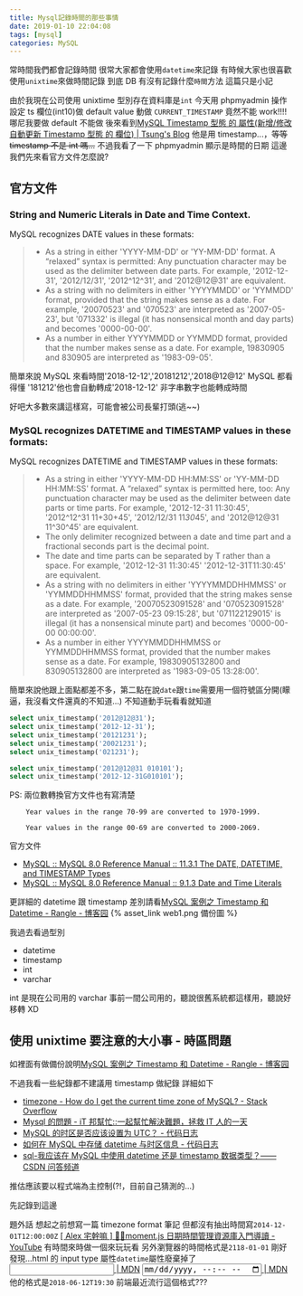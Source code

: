 ```yaml
---
title: Mysql記錄時間的那些事情
date: 2019-01-10 22:04:08
tags: [mysql]
categories: MySQL
---
```


常時間我們都會記錄時間
很常大家都會使用`datetime`來記錄
有時候大家也很喜歡使用`unixtime`來做時間記錄
到底 DB 有沒有記錄什麼`時間`方法
這篇只是小記

<!--more-->

由於我現在公司使用 unixtime 型別存在資料庫是`int`
今天用 phpmyadmin 操作設定 ts 欄位(int10)做 default value 動做 `CURRENT_TIMESTAMP`
竟然不能 work!!!!
哪尼我要做 default 不能做
後來看到[MySQL Timestamp 型態 的 屬性(新增/修改 自動更新 Timestamp 型態 的 欄位) | Tsung's Blog](https://blog.longwin.com.tw/2007/10/mysql_timestamp_properties_2007/)
他是用 timestamp...，~~等等 timestamp 不是 int 嗎...~~
不過我看了一下 phpmyadmin 顯示是時間的日期
這邊我們先來看官方文件怎麼說?

## 官方文件

### String and Numeric Literals in Date and Time Context.

MySQL recognizes DATE values in these formats:

> - As a string in either 'YYYY-MM-DD' or 'YY-MM-DD' format. A “relaxed” syntax is permitted: Any punctuation character may be used as the delimiter between date parts. For example, '2012-12-31', '2012/12/31', '2012^12^31', and '2012@12@31' are equivalent.
> - As a string with no delimiters in either 'YYYYMMDD' or 'YYMMDD' format, provided that the string makes sense as a date. For example, '20070523' and '070523' are interpreted as '2007-05-23', but '071332' is illegal (it has nonsensical month and day parts) and becomes '0000-00-00'.
> - As a number in either YYYYMMDD or YYMMDD format, provided that the number makes sense as a date. For example, 19830905 and 830905 are interpreted as '1983-09-05'.

簡單來說 MySQL 來看時間'2018-12-12','20181212','2018@12@12' MySQL 都看得懂
'181212'他也會自動轉成'2018-12-12'
非字串數字也能轉成時間

好吧大多數來講這樣寫，可能會被公司長輩打頭(逃~~)

### MySQL recognizes DATETIME and TIMESTAMP values in these formats:

MySQL recognizes DATETIME and TIMESTAMP values in these formats:

> - As a string in either 'YYYY-MM-DD HH:MM:SS' or 'YY-MM-DD HH:MM:SS' format. A “relaxed” syntax is permitted here, too: Any punctuation character may be used as the delimiter between date parts or time parts. For example, '2012-12-31 11:30:45', '2012^12^31 11+30+45', '2012/12/31 11*30*45', and '2012@12@31 11^30^45' are equivalent.
> - The only delimiter recognized between a date and time part and a fractional seconds part is the decimal point.
> - The date and time parts can be separated by T rather than a space. For example, '2012-12-31 11:30:45' '2012-12-31T11:30:45' are equivalent.
> - As a string with no delimiters in either 'YYYYMMDDHHMMSS' or 'YYMMDDHHMMSS' format, provided that the string makes sense as a date. For example, '20070523091528' and '070523091528' are interpreted as '2007-05-23 09:15:28', but '071122129015' is illegal (it has a nonsensical minute part) and becomes '0000-00-00 00:00:00'.
> - As a number in either YYYYMMDDHHMMSS or YYMMDDHHMMSS format, provided that the number makes sense as a date. For example, 19830905132800 and 830905132800 are interpreted as '1983-09-05 13:28:00'.

簡單來說他跟上面點都差不多，第二點在說`date`跟`time`需要用一個符號區分開(矇逼，我沒看文件還真的不知道...)
不知道動手玩看看就知道

```sql
select unix_timestamp('2012@12@31');
select unix_timestamp('2012-12-31');
select unix_timestamp('20121231');
select unix_timestamp('20021231');
select unix_timestamp('021231');

select unix_timestamp('2012@12@31 010101');
select unix_timestamp('2012-12-31G010101');
```

PS: 兩位數轉換官方文件也有寫清楚

```
    Year values in the range 70-99 are converted to 1970-1999.

    Year values in the range 00-69 are converted to 2000-2069.
```

官方文件

- [MySQL :: MySQL 8.0 Reference Manual :: 11.3.1 The DATE, DATETIME, and TIMESTAMP Types](https://dev.mysql.com/doc/refman/8.0/en/datetime.html)
- [MySQL :: MySQL 8.0 Reference Manual :: 9.1.3 Date and Time Literals](https://dev.mysql.com/doc/refman/8.0/en/date-and-time-literals.html)

更詳細的 datetime 跟 timestamp 差別請看[MySQL 案例之 Timestamp 和 Datetime - Rangle - 博客园](https://www.cnblogs.com/rangle/p/8275302.html) {% asset_link web1.png 備份圖 %}

我過去看過型別

- datetime
- timestamp
- int
- varchar

int 是現在公司用的
varchar 事前一間公司用的，聽說很舊系統都這樣用，聽說好移轉 XD

## 使用 unixtime 要注意的大小事 - 時區問題

如裡面有做備份說明[MySQL 案例之 Timestamp 和 Datetime - Rangle - 博客园](https://www.cnblogs.com/rangle/p/8275302.html)

不過我看一些紀錄都不建議用 timestamp 做紀錄
詳細如下

- [timezone - How do I get the current time zone of MySQL? - Stack Overflow](https://stackoverflow.com/questions/2934258/how-do-i-get-the-current-time-zone-of-mysql)
- [Mysql 的問題 - iT 邦幫忙::一起幫忙解決難題，拯救 IT 人的一天](https://ithelp.ithome.com.tw/questions/10186779)
- [MySQL 的时区是否应该设置为 UTC？ - 代码日志](https://codeday.me/bug/20170619/28746.html)
- [如何在 MySQL 中存储 datetime 与时区信息 - 代码日志](https://codeday.me/bug/20171201/103722.html)
- [sql-我应该在 MySQL 中使用 datetime 还是 timestamp 数据类型？——CSDN 问答频道](https://ask.csdn.net/questions/711972)

推估應該要以程式端為主控制(?!，目前自己猜測的...)

先記錄到這邊

題外話
想起之前想寫一篇 timezone format 筆記
但都沒有抽出時間寫`2014-12-01T12:00:00Z`
[[ Alex 宅幹嘛 ] 👨‍💻moment.js 日期時間管理資源庫入門導讀 - YouTube](https://www.youtube.com/watch?v=DDu78WvmpB0)
有時間來時做一個來玩玩看
另外瀏覽器的時間格式是`2118-01-01`
剛好發現...html 的 input type 屬性`datetime`屬性廢棄掉了
[<input type="datetime"> | MDN](https://developer.mozilla.org/en-US/docs/Web/HTML/Element/input/datetime)
[<input type="datetime-local"> | MDN](https://developer.mozilla.org/en-US/docs/Web/HTML/Element/input/datetime-local)
他的格式是`2018-06-12T19:30`
前端最近流行這個格式???
